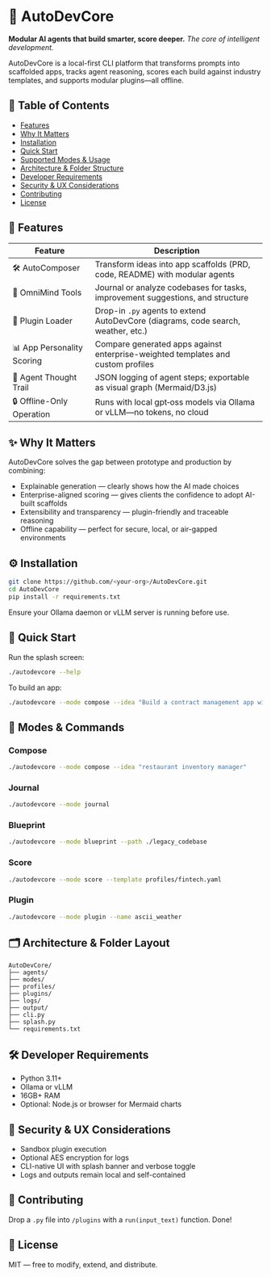 
# 🚀 AutoDevCore

**Modular AI agents that build smarter, score deeper.**
*The core of intelligent development.*

AutoDevCore is a local-first CLI platform that transforms prompts into scaffolded apps, tracks agent reasoning, scores each build against industry templates, and supports modular plugins—all offline.

## 🧭 Table of Contents
- [Features](#features)
- [Why It Matters](#why-it-matters)
- [Installation](#installation)
- [Quick Start](#quick-start)
- [Supported Modes & Usage](#supported-modes--usage)
- [Architecture & Folder Structure](#architecture--folder-structure)
- [Developer Requirements](#developer-requirements)
- [Security & UX Considerations](#security--ux-considerations)
- [Contributing](#contributing)
- [License](#license)

## 🌟 Features

| Feature | Description |
|--------|-------------|
| 🛠 AutoComposer | Transform ideas into app scaffolds (PRD, code, README) with modular agents |
| 🧠 OmniMind Tools | Journal or analyze codebases for tasks, improvement suggestions, and structure |
| 🧩 Plugin Loader | Drop-in `.py` agents to extend AutoDevCore (diagrams, code search, weather, etc.) |
| 📊 App Personality Scoring | Compare generated apps against enterprise-weighted templates and custom profiles |
| 🚨 Agent Thought Trail | JSON logging of agent steps; exportable as visual graph (Mermaid/D3.js) |
| 🔒 Offline-Only Operation | Runs with local gpt‑oss models via Ollama or vLLM—no tokens, no cloud |

## ✨ Why It Matters

AutoDevCore solves the gap between prototype and production by combining:
- Explainable generation — clearly shows how the AI made choices
- Enterprise-aligned scoring — gives clients the confidence to adopt AI-built scaffolds
- Extensibility and transparency — plugin-friendly and traceable reasoning
- Offline capability — perfect for secure, local, or air-gapped environments

## ⚙️ Installation

```bash
git clone https://github.com/<your-org>/AutoDevCore.git
cd AutoDevCore
pip install -r requirements.txt
```

Ensure your Ollama daemon or vLLM server is running before use.

## 🚀 Quick Start

Run the splash screen:
```bash
./autodevcore --help
```

To build an app:
```bash
./autodevcore --mode compose --idea "Build a contract management app with role-based access"
```

## 🧠 Modes & Commands

### Compose
```bash
./autodevcore --mode compose --idea "restaurant inventory manager"
```

### Journal
```bash
./autodevcore --mode journal
```

### Blueprint
```bash
./autodevcore --mode blueprint --path ./legacy_codebase
```

### Score
```bash
./autodevcore --mode score --template profiles/fintech.yaml
```

### Plugin
```bash
./autodevcore --mode plugin --name ascii_weather
```

## 🗂️ Architecture & Folder Layout

```plaintext
AutoDevCore/
├── agents/
├── modes/
├── profiles/
├── plugins/
├── logs/
├── output/
├── cli.py
├── splash.py
└── requirements.txt
```

## 🛠 Developer Requirements
- Python 3.11+
- Ollama or vLLM
- 16GB+ RAM
- Optional: Node.js or browser for Mermaid charts

## 🔐 Security & UX Considerations
- Sandbox plugin execution
- Optional AES encryption for logs
- CLI-native UI with splash banner and verbose toggle
- Logs and outputs remain local and self-contained

## 🤝 Contributing
Drop a `.py` file into `/plugins` with a `run(input_text)` function. Done!

## 📜 License
MIT — free to modify, extend, and distribute.
